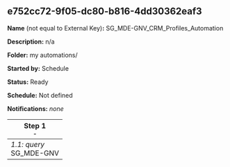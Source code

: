 ## e752cc72-9f05-dc80-b816-4dd30362eaf3

**Name** (not equal to External Key)**:** SG_MDE-GNV_CRM_Profiles_Automation

**Description:** n/a

**Folder:** my automations/

**Started by:** Schedule

**Status:** Ready

**Schedule:** Not defined

**Notifications:** _none_


| Step 1<br>_<small>-</small>_ |
| --- |
| _1.1: query_<br>SG_MDE-GNV |

